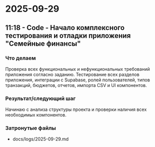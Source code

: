 # 2025-09-29

## 11:18 - Code - Начало комплексного тестирования и отладки приложения "Семейные финансы"

### Что делаем
Проверка всех функциональных и нефункциональных требований приложения согласно заданию. Тестирование всех разделов приложения, интеграции с Supabase, ролей пользователей, типов транзакций, бюджетов, отчетов, импорта CSV и UI компонентов.

### Результат/следующий шаг
Начинаю с анализа структуры проекта и проверки наличия всех необходимых компонентов.

### Затронутые файлы
- docs/logs/2025-09-29.md
